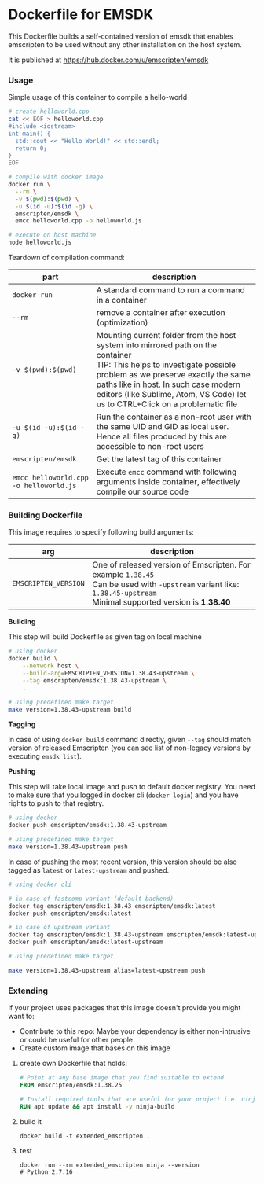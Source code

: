 # Dockerfile for EMSDK

This Dockerfile builds a self-contained version of emsdk that enables emscripten to be used without any
other installation on the host system.

It is published at https://hub.docker.com/u/emscripten/emsdk

### Usage

Simple usage of this container to compile a hello-world
```bash
# create helloworld.cpp
cat << EOF > helloworld.cpp
#include <iostream>
int main() {
  std::cout << "Hello World!" << std::endl;
  return 0;
}
EOF
```

```bash
# compile with docker image
docker run \
  --rm \
  -v $(pwd):$(pwd) \
  -u $(id -u):$(id -g) \
  emscripten/emsdk \
  emcc helloworld.cpp -o helloworld.js

# execute on host machine
node helloworld.js
```

Teardown of compilation command:

|part|description|
|---|---|
|`docker run`| A standard command to run a command in a container|
|`--rm`|remove a container after execution (optimization)|
|`-v $(pwd):$(pwd)`|Mounting current folder from the host system into mirrored path on the container<br>TIP: This helps to investigate possible problem as we preserve exactly the same paths like in host. In such case modern editors (like Sublime, Atom, VS Code) let us to CTRL+Click on a problematic file |
|`-u $(id -u):$(id -g)`| Run the container as a non-root user with the same UID and GID as local user. Hence all files produced by this are accessible to non-root users|
|`emscripten/emsdk`|Get the latest tag of this container|
|`emcc helloworld.cpp -o helloworld.js`|Execute `emcc` command with following arguments inside container, effectively compile our source code|



### Building Dockerfile

This image requires to specify following build arguments:

| arg | description |
| --- | --- |
| `EMSCRIPTEN_VERSION` | One of released version of Emscripten. For example `1.38.45`<br/> Can be used with `-upstream` variant like: `1.38.45-upstream`<br /> Minimal supported version is **1.38.40**|

**Building**

This step will build Dockerfile as given tag on local machine
```bash
# using docker
docker build \
    --network host \
    --build-arg=EMSCRIPTEN_VERSION=1.38.43-upstream \
    --tag emscripten/emsdk:1.38.43-upstream \
    .
```
```bash
# using predefined make target
make version=1.38.43-upstream build
```

**Tagging**

In case of using `docker build` command directly, given `--tag` should match version of released Emscripten (you can see list of non-legacy versions by executing `emsdk list`).

**Pushing**

This step will take local image and push to default docker registry. You need to make sure that you logged in docker cli (`docker login`) and you have rights to push to that registry.

```bash
# using docker
docker push emscripten/emsdk:1.38.43-upstream
```
```bash
# using predefined make target
make version=1.38.43-upstream push
```

In case of pushing the most recent version, this version should be also tagged as `latest` or `latest-upstream` and pushed.
```bash
# using docker cli

# in case of fastcomp variant (default backend)
docker tag emscripten/emsdk:1.38.43 emscripten/emsdk:latest
docker push emscripten/emsdk:latest

# in case of upstream variant
docker tag emscripten/emsdk:1.38.43-upstream emscripten/emsdk:latest-upstream
docker push emscripten/emsdk:latest-upstream

```

```bash
# using predefined make target

make version=1.38.43-upstream alias=latest-upstream push

```


### Extending

If your project uses packages that this image doesn't provide you might want to:
* Contribute to this repo: Maybe your dependency is either non-intrusive or could be useful for other people
* Create custom image that bases on this image

1. create own Dockerfile that holds:
    ```dockerfile
    # Point at any base image that you find suitable to extend.
    FROM emscripten/emsdk:1.38.25

    # Install required tools that are useful for your project i.e. ninja-build
    RUN apt update && apt install -y ninja-build

    ```
2. build it
    ```shell
    docker build -t extended_emscripten .
    ```

3. test
    ```shell
    docker run --rm extended_emscripten ninja --version
    # Python 2.7.16
    ```

